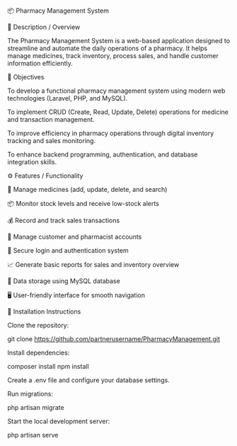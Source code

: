📦 Pharmacy Management System

📝 Description / Overview

The Pharmacy Management System is a web-based application designed to streamline and automate the daily operations of a pharmacy. It helps manage medicines, track inventory, process sales, and handle customer information efficiently. 

🎯 Objectives

To develop a functional pharmacy management system using modern web technologies (Laravel, PHP, and MySQL).

To implement CRUD (Create, Read, Update, Delete) operations for medicine and transaction management.

To improve efficiency in pharmacy operations through digital inventory tracking and sales monitoring.

To enhance backend programming, authentication, and database integration skills.

⚙️ Features / Functionality

💊 Manage medicines (add, update, delete, and search)

📦 Monitor stock levels and receive low-stock alerts

💰 Record and track sales transactions

👥 Manage customer and pharmacist accounts

🔐 Secure login and authentication system

📈 Generate basic reports for sales and inventory overview

💾 Data storage using MySQL database

🖥️ User-friendly interface for smooth navigation


🧩 Installation Instructions

Clone the repository:

git clone https://github.com/partnerusername/PharmacyManagement.git


Install dependencies:

composer install
npm install


Create a .env file and configure your database settings.

Run migrations:

php artisan migrate


Start the local development server:

php artisan serve
